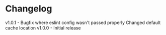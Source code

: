 
# Changelog

v1.0.1 - Bugfix where eslint config wasn't passed properly
         Changed default cache location
v1.0.0 - Initial release
